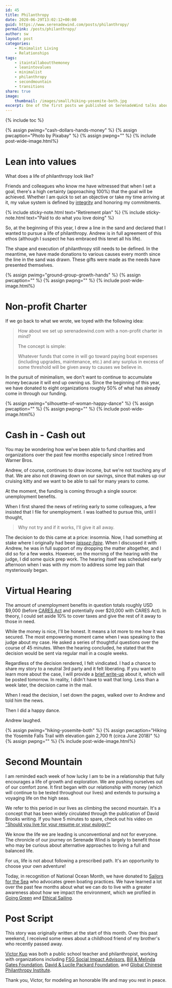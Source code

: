 ```yaml
---
id: 45
title: Philanthropy
date: 2020-06-29T13:02:12+00:00
guid: https://www.serenadewind.com/posts/philanthropy/
permalink: /posts/philanthropy/
author: sw
layout: post
categories:
    - Minimalist Living
    - Relationships
tags:
    - itaintallaboutthemoney
    - leanintovalues
    - minimalist
    - philanthropy
    - secondmountain
    - transitions
share: true
image:
    thumbnail: /images/small/hiking-yosemite-both.jpg 
excerpt: One of the first posts we published on SerenadeWind talks about our relationship with money. When we began to dig into that topic, a natural extension to pursuing a minimalist life is a life of philanthropy. 
---
```

{% include toc %}

{% assign pwimg="cash-dollars-hands-money" %}
{% assign pwcaption="Photo by Pixabay" %}
{% assign pwpng="" %}
{% include post-wide-image.html%}

# Lean into values

What does a life of philanthropy look like?

Friends and colleagues who know me have witnessed that when I set a goal, there's a high certainty (approaching 100%) that the goal will be achieved. Whether I am quick to set an objective or take my time arriving at it, my value system is defined by [integrity](/posts/going-with-the-flow/) and honoring my commitments.

{% include sticky-note.html text="Retirement plan" %}
{% include sticky-note.html text="Paid to do what you love doing" %}

So, at the beginning of this year, I drew a line in the sand and declared that I wanted to pursue a life of philanthropy. Andrew is in full agreement of this ethos (although I suspect he has embraced this tenet all his life).

The shape and execution of philanthropy still needs to be defined. In the meantime, we have made donations to various causes every month since the line in the sand was drawn. These gifts were made as the needs have presented themselves.

{% assign pwimg="ground-group-growth-hands" %}
{% assign pwcaption="" %}
{% assign pwpng="" %}
{% include post-wide-image.html%}

# Non-profit Charter

If we go back to what we wrote, we toyed with the following idea:

> How about we set up serenadewind.com with a non-profit charter in mind?
> 
> The concept is simple:
> 
> Whatever funds that come in will go toward paying boat expenses (including upgrades, maintenance, etc.) and any surplus in excess of some threshold will be given away to causes we believe in.

In the pursuit of minimalism, we don't want to continue to accumulate money because it will end up owning us. Since the beginning of this year, we have donated to eight organizations roughly 50% of what has already come in through our funding.

{% assign pwimg="silhouette-of-woman-happy-dance" %}
{% assign pwcaption="" %}
{% assign pwpng="" %}
{% include post-wide-image.html%}

# Cash in - Cash out

You may be wondering how we've been able to fund charities and organizations over the past few months especially since I retired from Warner Bros.

Andrew, of course, continues to draw income, but we're not touching any of that. We are also not drawing down on our savings, since that makes up our cruising kitty and we want to be able to sail for many years to come.

At the moment, the funding is coming through a single source: unemployment benefits.

When I first shared the news of retiring early to some colleagues, a few insisted that I file for unemployment. I was loathed to pursue this, until I thought,

> Why not try and if it works, I'll give it all away.

The decision to do this came at a price: insomnia. Now, I had something at stake where I originally had been [_laissez-faire_](https://www.dictionary.com/browse/laissez-faire?s=t). When I discussed it with Andrew, he was in full support of my dropping the matter altogether, and I did so for a few weeks. However, on the morning of the hearing with the judge, I did some quick prep work. The hearing itself was scheduled early afternoon when I was with my mom to address some leg pain that mysteriously began.

# Virtual Hearing

The amount of unemployment benefits in question totals roughly USD $9,000 (before [CARES Act](https://edd.ca.gov/about_edd/coronavirus-2019/pandemic-unemployment-assistance.htm) and potentially over $20,000 with CARES Act). In theory, I could set aside 10% to cover taxes and give the rest of it away to those in need.

While the money is nice, I'll be honest. It means a lot more to me how it was secured. The most empowering moment came when I was speaking to the judge about my case. He asked a series of thoughtful questions over the course of 45 minutes. When the hearing concluded, he stated that the decision would be sent via regular mail in a couple weeks.

Regardless of the decision rendered, I felt vindicated. I had a chance to share my story to a neutral 3rd party and it felt liberating. If you want to learn more about the case, I will provide a [brief write-up](https://www.patreon.com/posts/38036123) about it, which will be posted tomorrow. In reality, I didn't have to wait that long. Less than a week later, the decision came in the mail.

When I read the decision, I set down the pages, walked over to Andrew and told him the news.

Then I did a happy dance.

Andrew laughed.

{% assign pwimg="hiking-yosemite-both" %}
{% assign pwcaption="Hiking the Yosemite Falls Trail with elevation gain 2,700 ft (circa June 2018)" %}
{% assign pwpng="" %}
{% include post-wide-image.html%}

# Second Mountain

I am reminded each week of how lucky I am to be in a relationship that fully encourages a life of growth and exploration. We are pushing ourselves out of our comfort zone. It first began with our relationship with money (which will continue to be tested throughout our lives) and extends to pursuing a voyaging life on the high seas.

We refer to this period in our lives as climbing the second mountain. It's a concept that has been widely circulated through the publication of David Brooks writing. If you have 5 minutes to spare, check out his video on ["Should you live for your resume or your eulogy?"](https://www.ted.com/talks/david_brooks_should_you_live_for_your_resume_or_your_eulogy?language=en)

We know the life we are leading is unconventional and not for everyone. The chronicle of our journey on Serenade Wind is largely to benefit those who may be curious about alternative approaches to living a full and balanced life.

For us, life is not about following a prescribed path. It's an opportunity to choose your own adventure!

Today, in recognition of National Ocean Month, we have donated to [Sailors for the Sea](https://www.sailorsforthesea.org/) who advocates green boating practices. We have learned a lot over the past few months about what we can do to live with a greater awareness about how we impact the environment, which we profiled in [Going Green](/posts/going-green/) and [Ethical Sailing](/posts/ethical-sailing/).

# Post Script

This story was originally written at the start of this month. Over this past weekend, I received some news about a childhood friend of my brother's who recently passed away.

[Victor Kuo](https://www.weremember.com/victor-kuo/7v6p/memories) was both a public school teacher and philanthropist, working with organizations including [FSG Social Impact Advisors](https://www.fsg.org/), [Bill & Melinda Gates Foundation](https://www.gatesfoundation.org/), [David & Lucile Packard Foundation](https://www.packard.org/), and [Global Chinese Philanthropy Institute](http://en.cgpi.org.cn/).

Thank you, Victor, for modeling an honorable life and may you rest in peace.